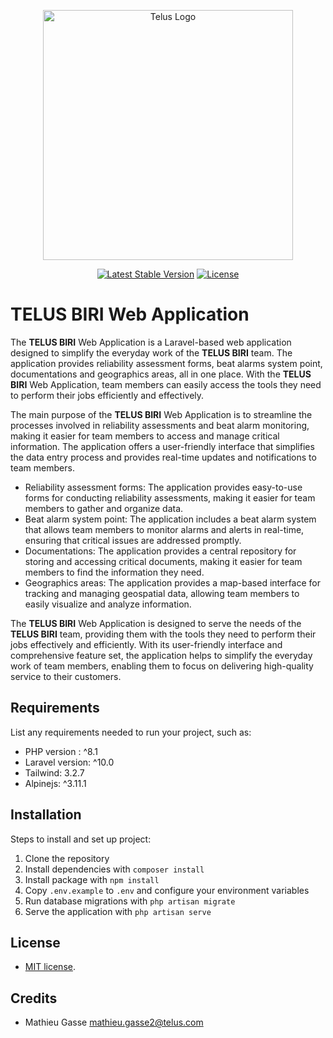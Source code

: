 <p align="center">
    <a href="https://telus.com" target="_blank">
        <img src="https://images.ctfassets.net/58hwalxwfjo5/OF50WfIizoESmyn67ApuF/dd5c89a9fe35c8a1bc106061eb47047e/TELUS_LMTFF_EN_Hor_2021_Print_CMYK.jpg" 
            width="400" alt="Telus Logo">
    </a>
</p>
<p align="center">
<a href="https://packagist.org/packages/laravel/framework"><img src="https://img.shields.io/packagist/v/laravel/framework" alt="Latest Stable Version"></a>
<a href="https://packagist.org/packages/laravel/framework"><img src="https://img.shields.io/packagist/l/laravel/framework" alt="License"></a>
</p>

# TELUS BIRI Web Application

The <b>TELUS BIRI</b> Web Application is a Laravel-based web application designed to simplify the everyday work of the **TELUS BIRI** team. The application provides reliability assessment forms, beat alarms system point, documentations and geographics areas, all in one place. With the **TELUS BIRI** Web Application, team members can easily access the tools they need to perform their jobs efficiently and effectively.

The main purpose of the **TELUS BIRI** Web Application is to streamline the processes involved in reliability assessments and beat alarm monitoring, making it easier for team members to access and manage critical information. The application offers a user-friendly interface that simplifies the data entry process and provides real-time updates and notifications to team members.

 - Reliability assessment forms: The application provides easy-to-use forms for conducting reliability assessments, making it easier for team members to gather and organize data.
- Beat alarm system point: The application includes a beat alarm system that allows team members to monitor alarms and alerts in real-time, ensuring that critical issues are addressed promptly.
- Documentations: The application provides a central repository for storing and accessing critical documents, making it easier for team members to find the information they need.
- Geographics areas: The application provides a map-based interface for tracking and managing geospatial data, allowing team members to easily visualize and analyze information.

The **TELUS BIRI** Web Application is designed to serve the needs of the **TELUS BIRI** team, providing them with the tools they need to perform their jobs effectively and efficiently. With its user-friendly interface and comprehensive feature set, the application helps to simplify the everyday work of team members, enabling them to focus on delivering high-quality service to their customers.

## Requirements

List any requirements needed to run your project, such as:

- PHP version : ^8.1
- Laravel version: ^10.0
- Tailwind: 3.2.7
- Alpinejs: ^3.11.1

## Installation

Steps to install and set up project:

1. Clone the repository
2. Install dependencies with `composer install`
2. Install package with `npm install`
3. Copy `.env.example` to `.env` and configure your environment variables
4. Run database migrations with `php artisan migrate`
5. Serve the application with `php artisan serve`

## License

- [MIT license](https://opensource.org/licenses/MIT).

## Credits
 - Mathieu Gasse <mathieu.gasse2@telus.com>

